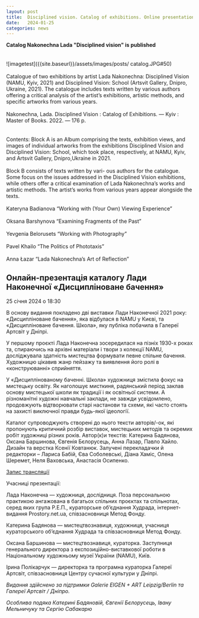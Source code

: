 ```yaml
---
layout: post
title:  Disciplined vision. Catalog of exhibitions. Online presentation
date:   2024-01-25
categories: news
---
```


<section markdown="1" class="EN">

**Сatalog Nakonechna Lada "Disciplined vision" is published** <br>
<br>
<br>
![imagetest]({{site.baseurl}}/assets/images/posts/
catalog.JPG#50)
<br>
<br>
Catalogue of two exhibitions by artist Lada Nakonechna: Disciplined Vision (NAMU, Kyiv, 2021) and Disciplined Vision: School (Artsvit Gallery, Dnipro, Ukraine, 2021). 
The catalogue includes texts written by various authors offering a critical analysis of the artist’s exhibitions, artistic methods, and specific artworks from various years.
<br>
<br>
Nakonechna, Lada. Disciplined Vision : Catalog of Exhibitions. — Kyiv : Master of Books. 2022. — 176 p.
<br>
<br>
<br>
Contents:
Block A is an Album comprising the texts, exhibition views, and images of individual artworks from the exhibitions Disciplined Vision and Disciplined Vision: School, which took place, respectively, at NAMU, Kyiv, and Artsvit Gallery, Dnipro,Ukraine in 2021.
<br>
<br>
Block B consists of texts written by vari- ous authors for the catalogue. Some focus on the issues addressed in the Disciplined Vision exhibitions, while others offer
a critical examination of Lada Nakonechna’s works and artistic methods. The artist’s works from various years appear alongside the texts.
<br>
<br>
Kateryna Badianova “Working with (Your Own) Viewing Experience”
<br>
<br>
Oksana Barshynova “Examining Fragments of the Past” 
<br>
<br>
Yevgenia Belorusets “Working with Photography” 
<br>
<br>
Pavel Khailo “The Politics of Phototaxis” 
<br>
<br>
Anna Łazar “Lada Nakonechna’s Art of Reflection”

</section>

<section markdown="1" class="UKR">

## Онлайн-презентація каталогу Лади Наконечної «Дисципліноване бачення» ##
25 січня 2024 о 18:30

В основу видання покладено дві виставки Лади Наконечної 2021 року: «Дисципліноване бачення», яка відбулася в NAMU у Києві, та «Дисципліноване бачення. Школа», яку публіка побачила в Галереї Артсвіт у Дніпрі.

У першому проєкті Лада Наконечна зосередилася на пізніх 1930-х роках та, спираючись на архівні матеріали і твори з колекції NAMU, досліджувала здатність мистецтва формувати певне спільне бачення. Художницю цікавив жанр пейзажу та виявлення його ролі в «конструюванні» сприйняття.

У «Дисциплінованому баченні. Школа» художниця змістила фокус на мистецьку освіту. Як наголошує мисткиня, радянський період заклав основу мистецької школи як традиції і як освітньої системи. А різноманітні художні навчальні заклади, не завжди усвідомлено, продовжують відтворювати старі настанови та схеми, які часто стоять на захисті виключної правди будь-якої ідеології.

Каталог супроводжують створені до нього тексти авторів/-ок, які пропонують критичний розбір виставок, мистецьких методів та окремих робіт художниці різних років. Автор(к)и текстів: Катерина Бадянова, Оксана Баршинова, Євгенія Бєлорусець, Анна Лазар, Павло Хайло. Дизайн та верстка Ксенії Ковтанюк. Залучені перекладачки й редакторки – Лариса Бабій, Єва Соболевські, Діана Хаміс, Олена Шеремет, Неля Ваховська, Анастасія Осипенко.

[Запис трансляції](https://youtu.be/YBDTs3KCucM?si=KXSFttUQKrBRFkd6)

Учасниці презентації:

Лада Наконечна — художниця, дослідниця. Поза персональною практикою ангажована в багатьох спільних проєктах та спільнотах, серед яких група Р.Е.П., кураторське об’єднання Худрада, інтернет-видання Prostory.net.ua, співзасновниця Метод Фонду.

Катерина Бадянова — мистецтвознавиця, художниця, учасниця кураторського об’єднання Худрада та співзасновниця Метод Фонду.

Оксана Баршинова — мистецтвознавиця, кураторка. Заступниця генерального директора з експозиційно-виставкової роботи в Національному художньому музеї України (NAMU), Київ.

Ірина Полікарчук — директорка та програмна кураторка Галереї Артсвіт, співзасновниця Центру сучасної культури у Дніпрі.

*Видання здійснено за підтримки Galerie EIGEN + ART Leipzig/Berlin та Галереї Артсвіт / Дніпро.*

*Особлива подяка Катерині Бадяновій, Євгенії Бєлорусець, Івану Мельничуку та Сергію Сабакарю*
</section>
